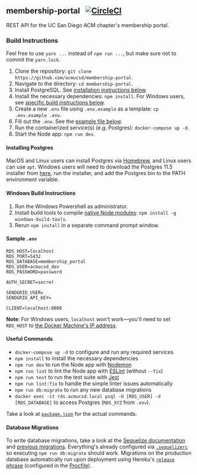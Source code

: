 ## membership-portal &nbsp; [![CircleCI](https://circleci.com/gh/acmucsd/membership-portal/tree/master.svg?style=svg)](https://circleci.com/gh/acmucsd/membership-portal/tree/master)
REST API for the UC San Diego ACM chapter's membership portal.

### Build Instructions
Feel free to use `yarn ...` instead of `npm run ...`, but make sure not to commit the `yarn.lock`.

1. Clone the repository: `git clone https://github.com/acmucsd/membership-portal`.
2. Navigate to the directory: `cd membership-portal`.
3. Install PostgreSQL. See [installation instructions below](#installing-postgres).
4. Install the necessary dependencies: `npm install`. For Windows users, see [specific build instructions below](#windows-build-instructions).
5. Create a new `.env` file using `.env.example` as a template: `cp .env.example .env`.
6. Fill out the `.env`. See the [example file below](#sample-env).
7. Run the containerized service(s) (e.g. Postgres): `docker-compose up -d`.
8. Start the Node app: `npm run dev`.

#### Installing Postgres
MacOS and Linux users can install Postgres via [Homebrew](https://brew.sh), and Linux users can use `apt`. Windows users will need to download the Postgres 11.5 installer from [here](https://www.postgresql.org/download/windows/), run the installer, and add the Postgres bin to the PATH environment variable.

#### Windows Build Instructions
1. Run the Windows Powershell as administrator.
2. Install build tools to compile [native Node modules](https://www.npmjs.com/package/windows-build-tools#examples-of-modules-supported): `npm install -g windows-build-tools`.
3. Rerun `npm install` in a separate command prompt window.

#### Sample `.env`
```
RDS_HOST=localhost
RDS_PORT=5432
RDS_DATABASE=membership_portal
RDS_USER=acmucsd_dev
RDS_PASSWORD=password

AUTH_SECRET=secret

SENDGRID_USER=
SENDGRID_API_KEY=

CLIENT=localhost:8000
```
**Note**: For Windows users, `localhost` won't work&mdash;you'll need to set `RDS_HOST` to [the Docker Machine's IP address](https://docs.docker.com/machine/reference/ip/).

#### Useful Commands
+ `docker-compose up -d` to configure and run any required services
+ `npm install` to install the necessary dependencies
+ `npm run dev` to run the Node app with [Nodemon](https://nodemon.io/)
+ `npm run lint` to lint the Node app with [ESLint](https://eslint.org/) (without `--fix`)
+ `npm run test` to run the test suite with [Jest](https://jestjs.io/)
+ `npm run lint:fix` to handle the simple linter issues automatically
+ `npm run db:migrate` to run any new database migrations
+ `docker exec -it rds.acmucsd.local psql -U [RDS_USER] -d [RDS_DATABASE]` to access Postgres (`RDS_XYZ` from `.env`).

Take a look at [`package.json`](https://github.com/acmucsd/membership-portal/blob/master/package.json) for the actual commands.

#### Database Migrations
To write database migrations, take a look at the [Sequelize documentation](https://sequelize.org/master/manual/migrations.html) and [previous migrations](https://github.com/acmucsd/membership-portal/tree/master/app/db/migrations). Everything's already configured via [`.sequelizerc`](https://github.com/acmucsd/membership-portal/blob/master/.sequelizerc) so executing `npm run db:migrate` should work. Migrations on the production database automatically run upon deployment using Heroku's [`release` phrase](https://devcenter.heroku.com/articles/release-phase) (configured in the [Procfile](https://github.com/acmucsd/membership-portal/blob/master/Procfile#L1)).


